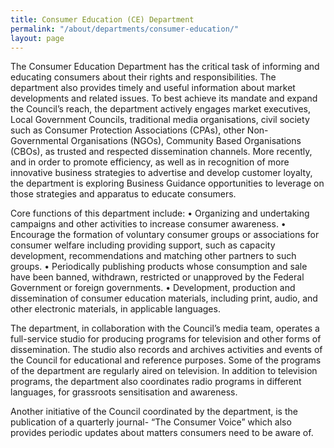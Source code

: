 ```yaml
---
title: Consumer Education (CE) Department
permalink: "/about/departments/consumer-education/"
layout: page
---
```


The Consumer Education Department has the critical task of informing and educating consumers about their rights and responsibilities. The department also provides timely and useful information about market developments and related issues.  To best achieve its mandate and expand the Council’s reach, the department actively engages market executives, Local Government Councils, traditional media organisations, civil society such as Consumer Protection Associations (CPAs), other Non-Governmental Organisations (NGOs), Community Based Organisations (CBOs), as trusted and respected dissemination channels. More recently, and in order to promote efficiency, as well as in recognition of more innovative business strategies to advertise and develop customer loyalty, the department is exploring Business Guidance opportunities to leverage on those strategies and apparatus to educate consumers.

Core functions of this department include:
       •   Organizing and undertaking campaigns and other activities to increase consumer awareness.
      •   Encourage the formation of voluntary consumer groups or associations for consumer welfare including providing support, such as capacity development, recommendations and matching other partners to such groups.
      •   Periodically publishing products whose consumption and sale have been banned, withdrawn, restricted or unapproved by the Federal Government or foreign governments.
      •   Development, production and dissemination of consumer education materials, including print, audio, and other electronic materials, in applicable languages.

The department, in collaboration with the Council’s media team, operates a full-service studio for producing programs for television and other forms of dissemination.  The studio also records and archives activities and events of the Council for educational and reference purposes.  Some of the programs of the department are regularly aired on television. In addition to television programs, the department also coordinates radio programs in different languages, for grassroots sensitisation and awareness.

Another initiative of the Council coordinated by the department, is the publication of a quarterly journal- “The Consumer Voice” which also provides periodic updates about matters consumers need to be aware of.